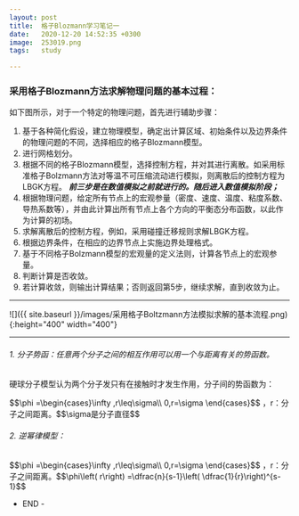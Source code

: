 ```yaml
---
layout: post
title:  格子Blozmann学习笔记一
date:   2020-12-20 14:52:35 +0300
image:  253019.png
tags:   study

--- 
```




### 采用格子Blozmann方法求解物理问题的基本过程：

如下图所示，对于一个特定的物理问题，首先进行辅助步骤：
1. 基于各种简化假设，建立物理模型，确定出计算区域、初始条件以及边界条件的物理问题的不同，选择相应的格子Blozmann模型。
2. 进行网格划分。
3. 根据不同的格子Blozmann模型，选择控制方程，并对其进行离散。如采用标准格子Bolzmann方法对等温不可压缩流动进行模拟，则离散后的控制方程为LBGK方程。
*__前三步是在数值模拟之前就进行的。随后进入数值模拟阶段；__*
4. 根据物理问题，给定所有节点上的宏观参量（密度、速度、温度、粘度系数、导热系数等），并由此计算出所有节点上各个方向的平衡态分布函数，以此作为计算的初场。
5. 求解离散后的控制方程，例如，采用碰撞迁移规则求解LBGK方程。
6. 根据边界条件，在相应的边界节点上实施边界处理格式。
7. 基于不同格子Bolzmann模型的宏观量的定义法则，计算各节点上的宏观参量。
8. 判断计算是否收敛。
9. 若计算收敛，则输出计算结果；否则返回第5步，继续求解，直到收敛为止。

***
![]({{ site.baseurl }}/images/采用格子Boltzmann方法模拟求解的基本流程.png){:height="400" width="400"}

***

###### 1. 分子势函：任意两个分子之间的相互作用可以用一个与距离有关的势函数。
硬球分子模型认为两个分子发只有在接触时才发生作用，分子间的势函数为：

<script type="text/javascript" src="http://cdn.mathjax.org/mathjax/latest/MathJax.js?config=default"></script>$$\phi =\begin{cases}\infty ,r\leq\sigma\\ 0,r=\sigma \end{cases}$$ ，r：分子之间距离。<script type="text/javascript" src="http://cdn.mathjax.org/mathjax/latest/MathJax.js?config=default"></script>$$\sigma是分子直径$$

###### 2. 逆幂律模型：

<script type="text/javascript" src="http://cdn.mathjax.org/mathjax/latest/MathJax.js?config=default"></script>$$\phi =\begin{cases}\infty ,r\leq\sigma\\ 0,r=\sigma \end{cases}$$ ，r：分子之间距离。<script type="text/javascript" src="http://cdn.mathjax.org/mathjax/latest/MathJax.js?config=default"></script>$$\phi\left( r\right) =\dfrac{n}{s-1}\left( \dfrac{1}{r}\right)^{s-1}$$


- END -